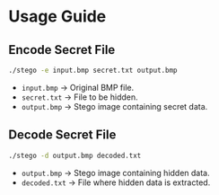 # Usage Guide

## Encode Secret File
```bash
./stego -e input.bmp secret.txt output.bmp
```

- `input.bmp` → Original BMP file.
- `secret.txt` → File to be hidden.
- `output.bmp` → Stego image containing secret data.

## Decode Secret File
```bash
./stego -d output.bmp decoded.txt
```

- `output.bmp` → Stego image containing hidden data.
- `decoded.txt` → File where hidden data is extracted.
